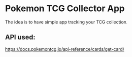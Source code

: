 # Pokemon TCG Collector App

The idea is to have simple app tracking your TCG collection.

## API used:

https://docs.pokemontcg.io/api-reference/cards/get-card/
